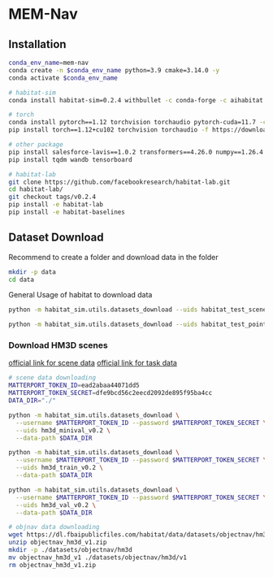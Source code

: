 # MEM-Nav

## Installation
```bash
conda_env_name=mem-nav
conda create -n $conda_env_name python=3.9 cmake=3.14.0 -y
conda activate $conda_env_name

# habitat-sim
conda install habitat-sim=0.2.4 withbullet -c conda-forge -c aihabitat

# torch
conda install pytorch==1.12 torchvision torchaudio pytorch-cuda=11.7 -c pytorch -c nvidia
pip install torch==1.12+cu102 torchvision torchaudio -f https://download.pytorch.org/whl/torch_stable.html

# other package
pip install salesforce-lavis==1.0.2 transformers==4.26.0 numpy==1.26.4 imageio-ffmpeg pillow==10.4.0
pip install tqdm wandb tensorboard

# habitat-lab
git clone https://github.com/facebookresearch/habitat-lab.git
cd habitat-lab/
git checkout tags/v0.2.4
pip install -e habitat-lab
pip install -e habitat-baselines
```

## Dataset Download

Recommend to create a folder and download data in the folder
```bash
mkdir -p data
cd data
```

General Usage of habitat to download data
```bash 
python -m habitat_sim.utils.datasets_download --uids habitat_test_scenes --data-path ./

python -m habitat_sim.utils.datasets_download --uids habitat_test_pointnav_dataset --data-path ./
```

### Download HM3D scenes
[official link for scene data](https://github.com/facebookresearch/habitat-sim/blob/main/DATASETS.md#habitat-matterport-3d-research-dataset-hm3d)
[official link for task data](https://github.com/facebookresearch/habitat-lab/blob/main/DATASETS.md#task-datasets)

``` bash
# scene data downloading
MATTERPORT_TOKEN_ID=ead2abaa44071dd5
MATTERPORT_TOKEN_SECRET=dfe9bcd56c2eecd2092de895f95ba4cc
DATA_DIR="./"

python -m habitat_sim.utils.datasets_download \
  --username $MATTERPORT_TOKEN_ID --password $MATTERPORT_TOKEN_SECRET \
  --uids hm3d_minival_v0.2 \
  --data-path $DATA_DIR 

python -m habitat_sim.utils.datasets_download \
  --username $MATTERPORT_TOKEN_ID --password $MATTERPORT_TOKEN_SECRET \
  --uids hm3d_train_v0.2 \
  --data-path $DATA_DIR 

python -m habitat_sim.utils.datasets_download \
  --username $MATTERPORT_TOKEN_ID --password $MATTERPORT_TOKEN_SECRET \
  --uids hm3d_val_v0.2 \
  --data-path $DATA_DIR 

# objnav data downloading
wget https://dl.fbaipublicfiles.com/habitat/data/datasets/objectnav/hm3d/v1/objectnav_hm3d_v1.zip
unzip objectnav_hm3d_v1.zip
mkdir -p ./datasets/objectnav/hm3d
mv objectnav_hm3d_v1 ./datasets/objectnav/hm3d/v1
rm objectnav_hm3d_v1.zip
```